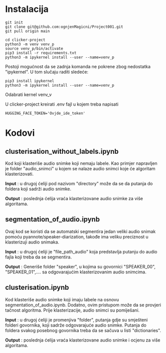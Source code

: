 # Instalacija
```
git init   
git clone git@github.com:ognjenMagicni/Project001.git   
git pull origin main   
```

```
cd clicker-project
python3 -m venv venv_p
source venv_p/bin/activate
pip3 install -r requirements.txt
python3 -m ipykernel install --user --name=venv_p
```

Postoji mogućnost da se zadnja komanda ne pokrene zbog nedostatka "ipykernel". U tom slučaju raditi sledeće:
```
pip3 install ipykernel
python3 -m ipykernel install --user --name=venv_p
```

Odabrati kernel venv_v

U clicker-project kreirati .env fajl u kojem treba napisati
```
HUGGING_FACE_TOKEN='Ovjde_ide_token'
```

# Kodovi
## clusterisation_without_labels.ipynb
Kod koji klasteriše audio snimke koji nemaju labele. Kao primjer napravljen je folder "audio_snimci" u kojem se nalaze audio snimci koje će algoritam klasterizovati. 

**Input** : u drugoj ćeliji pod nazivom "directory" može da se da putanja do foldera koji sadrži audio snimke.

**Output** : poslednja ćelija vraća klasterizovane audio snimke za više algoritama.

## segmentation_of_audio.ipynb
Ovaj kod se koristi da se automatski segmentira jedan veliki audio snimak pomoću pyannote/speaker-diarization, takođe ima veliku preciznost u klasterizuji audio snimaka.

**Input** : u drugoj ćeliji je "file_path_audio" koja predstavlja putanju do audio fajla koji treba da se segmentira.

**Output** : Generiše folder "speaker", u kojima su govornici "SPEAKER_00", "SPEAKER_01",.... sa odgovarajućim klasterizovanim audio snimcima.

## clusterisation.ipynb
Kod klasteriše audio snimke koji imaju labele na osnovu segmentation_of_audio.ipynb. Dodatno, ovim pristupom može da se provjeri tačnost algoritma. Prije klasterizacije, audio snimci su pomiješani.

**Input** : u drugoj ćeliji je promenjiva "folder", putanja gdje su smješteni folderi govornika, koji sadrže odgovarajuće audio snimke. Putanja do foldera svakog posebnog govornika treba da se sačuva u listi "dictionaries".

**Output** : poslednja ćelija vraća klasterizovane audio snimke i ocjenu za više algoritama.
